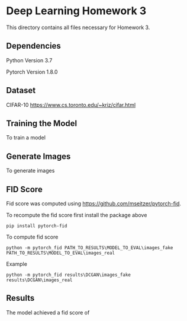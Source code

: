 # Deep Learning Homework 3

This directory contains all files necessary for Homework 3.

## Dependencies
Python Version 3.7

Pytorch Version 1.8.0

## Dataset
CIFAR-10 https://www.cs.toronto.edu/~kriz/cifar.html

## Training the Model
To train a model

## Generate Images
To generate images

## FID Score
Fid score was computed using https://github.com/mseitzer/pytorch-fid.

To recompute the fid score first install the package above
```
pip install pytorch-fid
```

To compute fid score
```
python -m pytorch_fid PATH_TO_RESULTS\MODEL_TO_EVAL\images_fake PATH_TO_RESULTS\MODEL_TO_EVAL\images_real
```
Example
```
python -m pytorch_fid results\DCGAN\images_fake results\DCGAN\images_real
```

## Results
The model achieved a fid score of 
